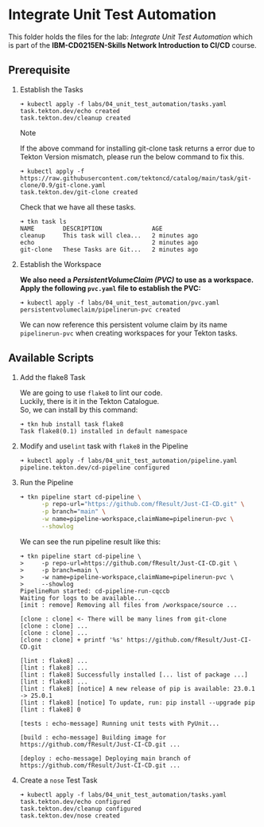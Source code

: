 # Integrate Unit Test Automation

This folder holds the files for the lab: *Integrate Unit Test Automation* which is part of the **IBM-CD0215EN-Skills Network Introduction to CI/CD** course.

## Prerequisite

1. Establish the Tasks

    ```console
    ➜ kubectl apply -f labs/04_unit_test_automation/tasks.yaml
    task.tekton.dev/echo created
    task.tekton.dev/cleanup created
    ```

    > [!note]
    > If the above command for installing git-clone task returns a error due to Tekton Version mismatch, please run the below command to fix this.
    > ```console
    > ➜ kubectl apply -f https://raw.githubusercontent.com/tektoncd/catalog/main/task/git-clone/0.9/git-clone.yaml
    > task.tekton.dev/git-clone created
    > ```

    Check that we have all these tasks.

    ```console
    ➜ tkn task ls
    NAME        DESCRIPTION              AGE
    cleanup     This task will clea...   2 minutes ago
    echo                                 2 minutes ago
    git-clone   These Tasks are Git...   2 minutes ago
    ```

2. Establish the Workspace

    **We also need a *PersistentVolumeClaim (PVC)* to use as a workspace.\
    Apply the following `pvc.yaml` file to establish the PVC:**

    ```console
    ➜ kubectl apply -f labs/04_unit_test_automation/pvc.yaml
    persistentvolumeclaim/pipelinerun-pvc created
    ```

    We can now reference this persistent volume claim by its name `pipelinerun-pvc` when creating workspaces for your Tekton tasks.

## Available Scripts

1. Add the flake8 Task

    We are going to use `flake8` to lint our code.\
    Luckily, there is it in the Tekton Catalogue.\
    So, we can install by this command:

    ```console
    ➜ tkn hub install task flake8
    Task flake8(0.1) installed in default namespace
    ```

2. Modify and use`lint` task with `flake8` in the Pipeline

    ```console
    ➜ kubectl apply -f labs/04_unit_test_automation/pipeline.yaml
    pipeline.tekton.dev/cd-pipeline configured
    ```

3. Run the Pipeline

    ```bash
    ➜ tkn pipeline start cd-pipeline \
          -p repo-url="https://github.com/fResult/Just-CI-CD.git" \
          -p branch="main" \
          -w name=pipeline-workspace,claimName=pipelinerun-pvc \
          --showlog
    ```

    We can see the run pipeline result like this:

    ```console
    ➜ tkn pipeline start cd-pipeline \
    >     -p repo-url=https://github.com/fResult/Just-CI-CD.git \
    >     -p branch=main \
    >     -w name=pipeline-workspace,claimName=pipelinerun-pvc \
    >     --showlog
    PipelineRun started: cd-pipeline-run-cqccb
    Waiting for logs to be available...
    [init : remove] Removing all files from /workspace/source ...

    [clone : clone] <- There will be many lines from git-clone
    [clone : clone] ...
    [clone : clone] ...
    [clone : clone] + printf '%s' https://github.com/fResult/Just-CI-CD.git

    [lint : flake8] ...
    [lint : flake8] ...
    [lint : flake8] Successfully installed [... list of package ...]
    [lint : flake8] ...
    [lint : flake8] [notice] A new release of pip is available: 23.0.1 -> 25.0.1
    [lint : flake8] [notice] To update, run: pip install --upgrade pip
    [lint : flake8] 0

    [tests : echo-message] Running unit tests with PyUnit...

    [build : echo-message] Building image for https://github.com/fResult/Just-CI-CD.git ...

    [deploy : echo-message] Deploying main branch of https://github.com/fResult/Just-CI-CD.git ...
    ```

4. Create a `nose` Test Task

    ```console
    ➜ kubectl apply -f labs/04_unit_test_automation/tasks.yaml
    task.tekton.dev/echo configured
    task.tekton.dev/cleanup configured
    task.tekton.dev/nose created
    ```
